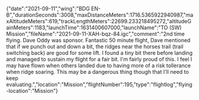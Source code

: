 {"date":"2021-09-11","wing":"BDG EN-B","durationSeconds":3008,"maxDistanceMeters":1716.5365922940987,"maxAltitudeMeters":619,"trackLengthMeters":22699.233218495272,"altitudeGainMeters":1183,"launchTime":1631400607000,"launchName":"TO (SW) Mission","fileName":"2021-09-11-XAH-bqz-84.igc","comment":"2nd time flying.  Dave Oddy was sponsor.  Fantastic 50 minute flight, Dave mentioned that if we punch out and down a bit, the ridges near the horses trail (trail switching back) are good for some lift.  I found a tiny bit there before landing and managed to sustain my flight for a fair bit.  I'm fairly proud of this.  I feel I may have flown when others landed due to having more of a risk tollerance when ridge soaring.  This may be a dangerous thing though that I'll need to keep evaluating.","location":"Mission","flightNumber":195,"type":"flightlog","flying-location":"Mission"}
